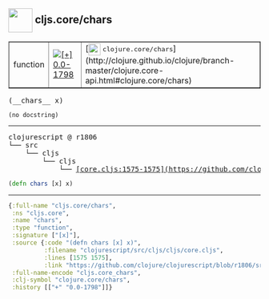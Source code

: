 ## <img width="48px" valign="middle" src="http://i.imgur.com/Hi20huC.png"> cljs.core/chars

 <table border="1">
<tr>
<td>function</td>
<td><a href="https://github.com/cljsinfo/api-refs/tree/0.0-1798"><img valign="middle" alt="[+] 0.0-1798" src="https://img.shields.io/badge/+-0.0--1798-lightgrey.svg"></a> </td>
<td>
[<img height="24px" valign="middle" src="http://i.imgur.com/1GjPKvB.png"> <samp>clojure.core/chars</samp>](http://clojure.github.io/clojure/branch-master/clojure.core-api.html#clojure.core/chars)
</td>
</tr>
</table>

 <samp>
(__chars__ x)<br>
</samp>

```
(no docstring)
```

---

 <pre>
clojurescript @ r1806
└── src
    └── cljs
        └── cljs
            └── <ins>[core.cljs:1575-1575](https://github.com/clojure/clojurescript/blob/r1806/src/cljs/cljs/core.cljs#L1575-L1575)</ins>
</pre>

```clj
(defn chars [x] x)
```


---

```clj
{:full-name "cljs.core/chars",
 :ns "cljs.core",
 :name "chars",
 :type "function",
 :signature ["[x]"],
 :source {:code "(defn chars [x] x)",
          :filename "clojurescript/src/cljs/cljs/core.cljs",
          :lines [1575 1575],
          :link "https://github.com/clojure/clojurescript/blob/r1806/src/cljs/cljs/core.cljs#L1575-L1575"},
 :full-name-encode "cljs.core_chars",
 :clj-symbol "clojure.core/chars",
 :history [["+" "0.0-1798"]]}

```
